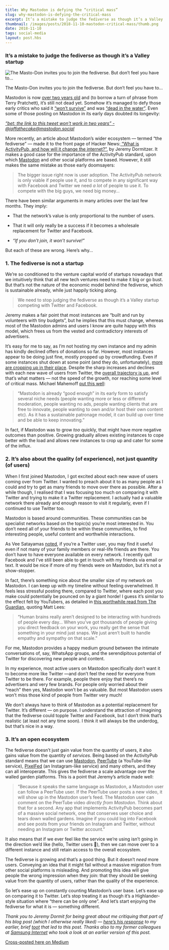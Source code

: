 ```yaml
---
title: Why Mastodon is defying the “critical mass”
slug: why-mastodon-is-defying-the-critical-mass
excerpt: It’s a mistake to judge the fediverse as though it’s a Valley startup
thumbnail: /images/posts/2018-11-10-mastodon-critical-mass/thumb.png
date: 2018-11-10
tags: social-media
layout: post.hbs
---
```


### It’s a mistake to judge the fediverse as though it’s a Valley startup

![The Masto-Don invites you to join the fediverse. But don’t feel you have to…](/images/posts/2018-11-10-mastodon-critical-mass/masto-don.png)

<p class="caption">The Masto-Don invites you to join the fediverse. But don’t feel you have to…</p>

Mastodon is now [over two years old](https://blog.joinmastodon.org/2018/10/mastodons-2-year-anniversary/) and (to borrow a turn of phrase from Terry Pratchett), it’s still not dead yet. Somehow it’s managed to defy those early critics who said it [“won’t survive”](https://mashable.com/2017/04/05/mastodon-wont-survive/?europe=true) and was [“dead in the water”](https://hackernoon.com/mastodon-is-dead-in-the-water-888c10e8abb1). Even some of those posting on Mastodon in its early days doubted its longevity:

[_“bet: the link to this tweet won't work in two years”_ - _@jaffathecake@mastodon.social_](https://mastodon.social/@jaffathecake/55550)

More recently, an article about Mastodon’s wider ecosystem — termed “the fediverse” — made it to the front page of Hacker News:[ “What is ActivityPub, and how will it change the internet?”](https://jeremydormitzer.com/blog/what-is-activitypub-and-how-will-it-change-the-internet/), by Jeremy Dormitzer. It makes a good case for the importance of the ActivityPub standard, upon which [Mastodon](https://joinmastodon.org/) and other social platforms are based. However, it still makes the same mistake as those early doomsayers:

> The bigger issue right now is user adoption. The ActivityPub network is only viable if people use it, and to compete in any significant way with Facebook and Twitter we need _a lot_ of people to use it. To compete with the big guys, we need big money…

There have been similar arguments in many articles over the last few months. They imply:

- That the network’s value is only proportional to the number of users.

- That it will only really be a success if it becomes a wholesale replacement for Twitter and Facebook.

- _“If you don’t join, it won’t survive!”_

But each of these are wrong. Here’s why…

### 1. The fediverse is not a startup

We’re so conditioned to the venture capital world of startups nowadays that we intuitively think that all new tech ventures need to make it big or go bust. But that’s not the nature of the economic model behind the fediverse, which is sustainable already, while just happily ticking along.

> We need to stop judging the fediverse as though it’s a Valley startup competing with Twitter and Facebook.

Jeremy makes a fair point that most instances are “built and run by volunteers with tiny budgets”, but he implies that this must change, whereas most of the Mastodon admins and users I know are quite happy with this model, which frees us from the vested and contradictory interests of advertisers.

It’s easy for me to say, as I’m not hosting my own instance and my admin has kindly declined offers of donations so far. However, most instances appear to be doing just fine, mostly propped up by crowdfunding. Even if some instances shut down at some point (and they do, unfortunately), [more are cropping up in their place](https://instances.social/). Despite the sharp increases and declines with each new wave of users from Twitter, the [overall trajectory is up](https://mastodon.social/@usercount), and that’s what matters — not the speed of the growth, nor reaching some level of critical mass. Michael Mahemoff [put this well](https://mastodon.xyz/@mahemoff/100577079600437999):

> “Mastodon is already “good enough” in its early form to satisfy several niche needs (people wanting more or less or different moderation, people wanting no ads, people wanting clients that are free to innovate, people wanting to own and/or host their own content etc). As it has a sustainable patronage model, it can build up over time and be able to keep innovating.”

In fact, if Mastodon was to grow _too_ quickly, that might have more negative outcomes than positive. Growing gradually allows existing instances to cope better with the load and allows new instances to crop up and cater for some of the influx.

### 2. It’s also about the quality (of experience), not just quantity (of users)

When I first joined Mastodon, I got excited about each new wave of users coming over from Twitter. I wanted to preach about it to as many people as I could and try to get as many friends to move over there as possible. After a while though, I realised that I was focusing too much on comparing it with Twitter and trying to make it a Twitter replacement. I actually had a valuable network there already and enough reason to visit it regularly, even if I continued to use Twitter too.

Mastodon is based around communities. These communities can be specialist networks based on the topic(s) you’re most interested in. You don’t need all of your friends to be within these communities, to find interesting people, useful content and worthwhile interactions.

As Vee Satayamas [noted](https://toot.veer66.rocks/notice/157395), if you’re a Twitter user, you may find it useful even if not many of your family members or real-life friends are there. You don’t have to have everyone available on every network. I recently quit Facebook and I’ve still been able to get in touch with my friends via email or text. It would be nice if more of my friends were on Mastodon, but it’s not a show-stopper.

In fact, there’s something nice about the smaller size of my network on Mastodon. I can keep up with my timeline without feeling overwhelmed. It feels less stressful posting there, compared to Twitter, where each post you make could potentially be pounced on by a giant horde! I guess it’s similar to the effect felt by YouTubers, as detailed in [this worthwhile read from The Guardian](https://www.theguardian.com/technology/2018/sep/08/youtube-stars-burnout-fun-bleak-stressed), quoting Matt Lees:

> “Human brains really aren’t designed to be interacting with hundreds of people every day… When you’ve got thousands of people giving you direct feedback on your work, you really get the sense that something in your mind just snaps. We just aren’t built to handle empathy and sympathy on that scale.”

For me, Mastodon provides a happy medium ground between the intimate conversations of, say, WhatsApp groups, and the serendipitous potential of Twitter for discovering new people and content.

In my experience, most active users on Mastodon specifically don’t want it to become more like Twitter —and don’t feel the need for everyone from Twitter to be there. For example, people there enjoy that there’s no advertisers and very few brands. For people only worried about their “reach” then yes, Mastodon won’t be as valuable. But most Mastodon users won’t miss those kind of people from Twitter very much!

We don’t always have to think of Mastodon as a potential replacement for Twitter. It’s different — on purpose. I understand the attraction of imagining that the fediverse could topple Twitter and Facebook, but I don’t think that’s realistic (at least not any time soon). I think it will always be the underdog, but that’s nice in a way.

### 3. It’s an open ecosystem

The fediverse doesn’t just gain value from the quantity of users, it also gains value from the quantity of _services_. Being based on the ActivityPub standard means that we can use [Mastodon](https://joinmastodon.org/), [PeerTube](https://joinpeertube.org/) (a YouTube-like service), [PixelFed](https://pixelfed.social/) (an Instagram-like service) and many others, and they can all interoperate. This gives the fediverse a scale advantage over the walled garden platforms. This is a point that Jeremy’s article made well:

> “Because it speaks the same language as Mastodon, a Mastodon user can follow a PeerTube user. If the PeerTube user posts a new video, it will show up in the Mastodon user’s feed. The Mastodon user can comment on the PeerTube video _directly from Mastodon_. Think about that for a second. Any app that implements ActivityPub becomes part of a massive social network, one that conserves user choice and tears down walled gardens. Imagine if you could log into Facebook and see posts from your friends on Instagram and Twitter, without needing an Instagram or Twitter account.”

It also means that if we ever feel like the service we’re using isn’t going in the direction we’d like (hello, Twitter users 👋), then we can move over to a different instance and still retain access to the overall ecosystem.

The fediverse is growing and that’s a good thing. But it doesn’t _need_ more users. Conveying an idea that it might fail without a massive migration from other social platforms is misleading. And promoting this idea will give people the wrong impression when they join: that they should be seeking value from the quantity of users, rather than the quality of the experience.

So let’s ease up on constantly counting Mastodon’s user base. Let’s ease up on comparing it to Twitter. Let’s stop treating it as though it’s a Highlander-style situation where “there can be only one”. And let’s start enjoying the fediverse for what it is — something different.

_Thank you to Jeremy Dormit for being great about me critiquing that part of his blog post (which I otherwise really liked) — [here’s his response](https://mastodon.technology/@jdormit/100743531700154087) to my earlier, brief [toot](https://toot.cafe/@peter/100743110185100494) that led to this post. Thanks also to my former colleagues at [Samsung Internet](https://samsunginter.net/) who took a look at an earlier version of this post._

[Cross-posted here on Medium](https://medium.com/@poshaughnessy/why-mastodon-is-defying-the-critical-mass-de3454109099)
